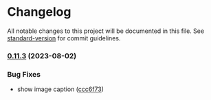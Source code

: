 # Changelog

All notable changes to this project will be documented in this file. See [standard-version](https://github.com/conventional-changelog/standard-version) for commit guidelines.

### [0.11.3](https://github.com/yasintze/notion-markdown-cms/compare/v0.11.2...v0.11.3) (2023-08-02)


### Bug Fixes

* show image caption ([ccc6f73](https://github.com/yasintze/notion-markdown-cms/commit/ccc6f73dabdb682f24ec844e29f0570e61c2d1ba))
